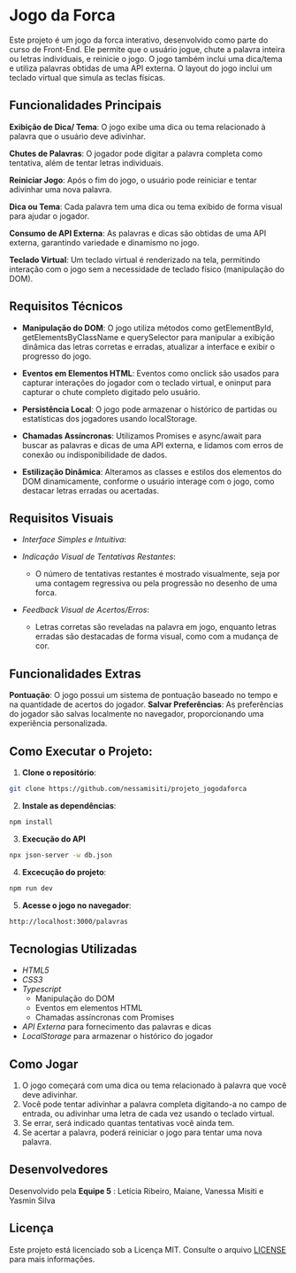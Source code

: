 # Jogo da Forca

Este projeto é um jogo da forca interativo, desenvolvido como parte do curso de Front-End. Ele permite que o usuário jogue, chute a palavra inteira ou letras individuais, e reinicie o jogo. O jogo também inclui uma dica/tema e utiliza palavras obtidas de uma API externa. O layout do jogo inclui um teclado virtual que simula as teclas físicas.

## Funcionalidades Principais

**Exibição de Dica/ Tema**: O jogo exibe uma dica ou tema relacionado à palavra que o usuário deve adivinhar.

**Chutes de Palavras**: O jogador pode digitar a palavra completa como tentativa, além de tentar letras individuais.

**Reiniciar Jogo**: Após o fim do jogo, o usuário pode reiniciar e tentar adivinhar uma nova palavra.

**Dica ou Tema**: Cada palavra tem uma dica ou tema exibido de forma visual para ajudar o jogador.

**Consumo de API Externa**: As palavras e dicas são obtidas de uma API externa, garantindo variedade e dinamismo no jogo.

**Teclado Virtual**: Um teclado virtual é renderizado na tela, permitindo interação com o jogo sem a necessidade de teclado físico (manipulação do DOM).

## Requisitos Técnicos

- **Manipulação do DOM**: O jogo utiliza métodos como getElementById, getElementsByClassName e querySelector para manipular a exibição dinâmica das letras corretas e erradas, atualizar a interface e exibir o progresso do jogo.

- **Eventos em Elementos HTML**: Eventos como onclick são usados para capturar interações do jogador com o teclado virtual, e oninput para capturar o chute completo digitado pelo usuário.
 
- **Persistência Local**: O jogo pode armazenar o histórico de partidas ou estatísticas dos jogadores usando localStorage.

- **Chamadas Assíncronas**: Utilizamos Promises e async/await para buscar as palavras e dicas de uma API externa, e lidamos com erros de conexão ou indisponibilidade de dados. 

- **Estilização Dinâmica**: Alteramos as classes e estilos dos elementos do DOM dinamicamente, conforme o usuário interage com o jogo, como destacar letras erradas ou acertadas.

## Requisitos Visuais

- *Interface Simples e Intuitiva*: 
- *Indicação Visual de Tentativas Restantes*: 

  - O número de tentativas restantes é mostrado visualmente, seja por uma contagem regressiva ou pela progressão no desenho de uma forca. 

- *Feedback Visual de Acertos/Erros*:
  - Letras corretas são reveladas na palavra em jogo, enquanto letras erradas são destacadas de forma visual, como com a mudança de cor.


## Funcionalidades Extras

**Pontuação**: O jogo possui um sistema de pontuação baseado no tempo e na quantidade de acertos do jogador.
**Salvar Preferências**: As preferências do jogador são salvas localmente no navegador, proporcionando uma experiência personalizada.


## Como Executar o Projeto:

1. **Clone o repositório**:

```bash
git clone https://github.com/nessamisiti/projeto_jogodaforca
```  
2. **Instale as dependências**:

```bash
npm install
 ```
3. **Execução do API**

```bash
npx json-server -w db.json
```
4. **Excecução do projeto**:

```bash
npm run dev
```
5. **Acesse o jogo no navegador**:

```bash
http://localhost:3000/palavras
```

## Tecnologias Utilizadas

- *HTML5*
- *CSS3*
- *Typescript*
  - Manipulação do DOM
  - Eventos em elementos HTML
  - Chamadas assíncronas com Promises
- *API Externa* para fornecimento das palavras e dicas
- *LocalStorage* para armazenar o histórico do jogador

## Como Jogar

1. O jogo começará com uma dica ou tema relacionado à palavra que você deve adivinhar.
2. Você pode tentar adivinhar a palavra completa digitando-a no campo de entrada, ou adivinhar uma letra de cada vez usando o teclado virtual.
3. Se errar, será indicado quantas tentativas você ainda tem.
4. Se acertar a palavra, poderá reiniciar o jogo para tentar uma nova palavra.

## Desenvolvedores

Desenvolvido pela **Equipe 5** : Letícia Ribeiro, Maiane, Vanessa Misiti e Yasmin Silva 

## Licença

Este projeto está licenciado sob a Licença MIT. Consulte o arquivo [LICENSE](./LICENSE) para mais informações.

